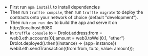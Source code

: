 * First run `npm install` to install dependencies
* Then run `truffle compile`, then run `truffle migrate` to deploy the contracts onto your network of choice (default "development").
* Then run `npm run dev` to build the app and serve it on http://localhost:8080
* In `truffle console`
to = Drolot.address;from = web3.eth.accounts[0];amount = web3.toWei(0.1, "ether")
Drolot.deployed().then((instance) => {app=instance})
web3.eth.sendTransaction({from:from, to:to, value: amount});
 
